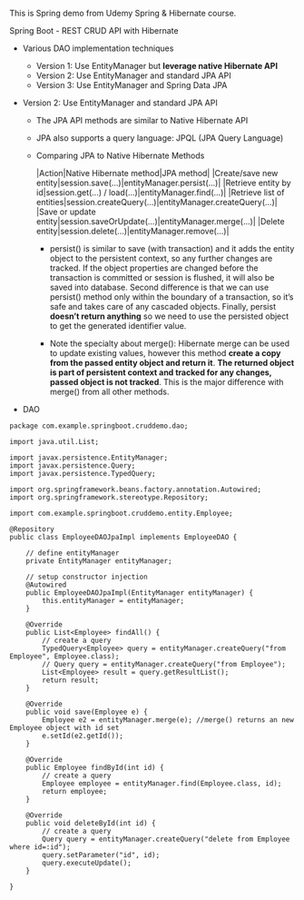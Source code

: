 This is Spring demo from Udemy Spring & Hibernate course.  

Spring Boot - REST CRUD API with Hibernate
- Various DAO implementation techniques
	- Version 1: Use EntityManager but **leverage native Hibernate API**
	- Version 2: Use EntityManager and standard JPA API
	- Version 3: Use EntityManager and Spring Data JPA 


- Version 2: Use EntityManager and standard JPA API
	- The JPA API methods are similar to Native Hibernate API
	- JPA also supports a query language: JPQL (JPA Query Language)
	- Comparing JPA to Native Hibernate Methods

		|Action|Native Hibernate method|JPA method|
		|Create/save new entity|session.save(...)|entityManager.persist(...)|
		|Retrieve entity by id|session.get(...) / load(...)|entityManager.find(...)|
		|Retrieve list of entities|session.createQuery(...)|entityManager.createQuery(...)|
		|Save or update entity|session.saveOrUpdate(...)|entityManager.merge(...)|
		|Delete entity|session.delete(...)|entityManager.remove(...)|

		- persist() is similar to save (with transaction) and it adds the entity object to the persistent context, so any further changes are tracked. If the object properties are changed before the transaction is committed or session is flushed, it will also be saved into database. Second difference is that we can use persist() method only within the boundary of a transaction, so it’s safe and takes care of any cascaded objects. Finally, persist **doesn’t return anything** so we need to use the persisted object to get the generated identifier value. 

		- Note the specialty about merge(): Hibernate merge can be used to update existing values, however this method **create a copy from the passed entity object and return it**. **The returned object is part of persistent context and tracked for any changes, passed object is not tracked**. This is the major difference with merge() from all other methods. 

- DAO

```
package com.example.springboot.cruddemo.dao;

import java.util.List;

import javax.persistence.EntityManager;
import javax.persistence.Query;
import javax.persistence.TypedQuery;

import org.springframework.beans.factory.annotation.Autowired;
import org.springframework.stereotype.Repository;

import com.example.springboot.cruddemo.entity.Employee;

@Repository
public class EmployeeDAOJpaImpl implements EmployeeDAO {

	// define entityManager
	private EntityManager entityManager;

	// setup constructor injection
	@Autowired
	public EmployeeDAOJpaImpl(EntityManager entityManager) {
		this.entityManager = entityManager;
	}

	@Override
	public List<Employee> findAll() {
		// create a query
		TypedQuery<Employee> query = entityManager.createQuery("from Employee", Employee.class);
		// Query query = entityManager.createQuery("from Employee");
		List<Employee> result = query.getResultList();
		return result;
	}

	@Override
	public void save(Employee e) {
		Employee e2 = entityManager.merge(e); //merge() returns an new Employee object with id set
		e.setId(e2.getId());
	}

	@Override
	public Employee findById(int id) {
		// create a query
		Employee employee = entityManager.find(Employee.class, id);
		return employee;
	}

	@Override
	public void deleteById(int id) {
		// create a query
		Query query = entityManager.createQuery("delete from Employee where id=:id");
		query.setParameter("id", id);
		query.executeUpdate();
	}

}

```








